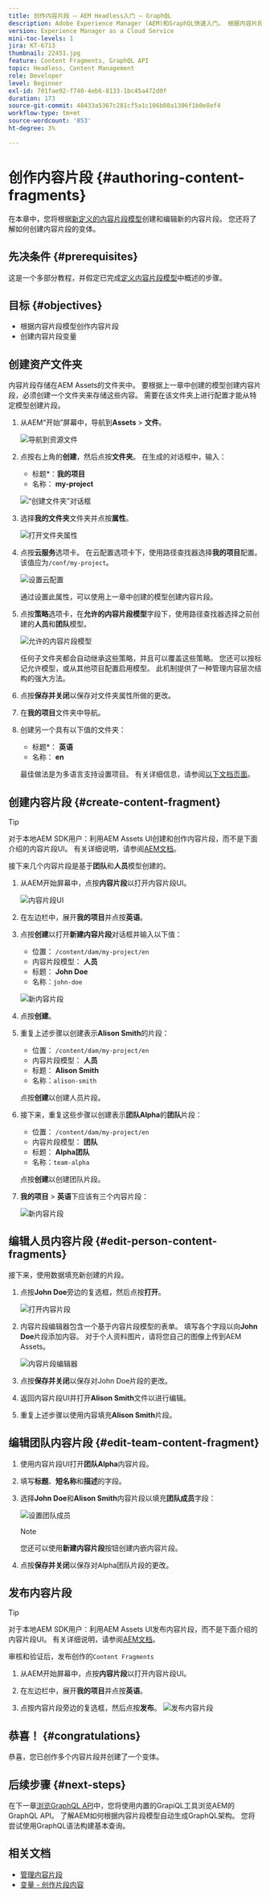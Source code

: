```yaml
---
title: 创作内容片段 — AEM Headless入门 — GraphQL
description: Adobe Experience Manager (AEM)和GraphQL快速入门。 根据内容片段模型创建和编辑新的内容片段。 了解如何创建内容片段的变体。
version: Experience Manager as a Cloud Service
mini-toc-levels: 1
jira: KT-6713
thumbnail: 22451.jpg
feature: Content Fragments, GraphQL API
topic: Headless, Content Management
role: Developer
level: Beginner
exl-id: 701fae92-f740-4eb6-8133-1bc45a472d0f
duration: 173
source-git-commit: 48433a5367c281cf5a1c106b08a1306f1b0e8ef4
workflow-type: tm+mt
source-wordcount: '853'
ht-degree: 3%

---
```


# 创作内容片段 {#authoring-content-fragments}

在本章中，您将根据[新定义的内容片段模型](./content-fragment-models.md)创建和编辑新的内容片段。 您还将了解如何创建内容片段的变体。

## 先决条件 {#prerequisites}

这是一个多部分教程，并假定已完成[定义内容片段模型](./content-fragment-models.md)中概述的步骤。

## 目标 {#objectives}

* 根据内容片段模型创作内容片段
* 创建内容片段变量

## 创建资产文件夹

内容片段存储在AEM Assets的文件夹中。 要根据上一章中创建的模型创建内容片段，必须创建一个文件夹来存储这些内容。 需要在该文件夹上进行配置才能从特定模型创建片段。

1. 从AEM“开始”屏幕中，导航到&#x200B;**Assets** > **文件**。

   ![导航到资源文件](assets/author-content-fragments/navigate-assets-files.png)

1. 点按右上角的&#x200B;**创建**，然后点按&#x200B;**文件夹**。 在生成的对话框中，输入：

   * 标题*：**我的项目**
   * 名称： **my-project**

   ![“创建文件夹”对话框](assets/author-content-fragments/create-folder-dialog.png)

1. 选择&#x200B;**我的文件夹**&#x200B;文件夹并点按&#x200B;**属性**。

   ![打开文件夹属性](assets/author-content-fragments/open-folder-properties.png)

1. 点按&#x200B;**云服务**&#x200B;选项卡。 在云配置选项卡下，使用路径查找器选择&#x200B;**我的项目**&#x200B;配置。 该值应为`/conf/my-project`。

   ![设置云配置](assets/author-content-fragments/set-cloud-config-my-project.png)

   通过设置此属性，可以使用上一章中创建的模型创建内容片段。

1. 点按&#x200B;**策略**&#x200B;选项卡，在&#x200B;**允许的内容片段模型**&#x200B;字段下，使用路径查找器选择之前创建的&#x200B;**人员**&#x200B;和&#x200B;**团队**&#x200B;模型。

   ![允许的内容片段模型](assets/author-content-fragments/allowed-content-fragment-models.png)

   任何子文件夹都会自动继承这些策略，并且可以覆盖这些策略。 您还可以按标记允许模型，或从其他项目配置启用模型。 此机制提供了一种管理内容层次结构的强大方法。

1. 点按&#x200B;**保存并关闭**&#x200B;以保存对文件夹属性所做的更改。

1. 在&#x200B;**我的项目**&#x200B;文件夹中导航。

1. 创建另一个具有以下值的文件夹：

   * 标题*： **英语**
   * 名称： **en**

   最佳做法是为多语言支持设置项目。 有关详细信息，请参阅[以下文档页面](https://experienceleague.adobe.com/docs/experience-manager-cloud-service/content/assets/admin/translate-assets.html)。


## 创建内容片段 {#create-content-fragment}

>[!TIP]
>
>对于本地AEM SDK用户：利用AEM Assets UI创建和创作内容片段，而不是下面介绍的内容片段UI。 有关详细说明，请参阅[AEM文档](https://experienceleague.adobe.com/docs/experience-manager-cloud-service/content/assets/content-fragments/content-fragments-managing.html)。

接下来几个内容片段是基于&#x200B;**团队**&#x200B;和&#x200B;**人员**&#x200B;模型创建的。

1. 从AEM开始屏幕中，点按&#x200B;**内容片段**&#x200B;以打开内容片段UI。

   ![内容片段UI](assets/author-content-fragments/cf-fragment-ui.png)

1. 在左边栏中，展开&#x200B;**我的项目**&#x200B;并点按&#x200B;**英语**。
1. 点按&#x200B;**创建**&#x200B;以打开&#x200B;**新建内容片段**&#x200B;对话框并输入以下值：

   * 位置： `/content/dam/my-project/en`
   * 内容片段模型： **人员**
   * 标题： **John Doe**
   * 名称：`john-doe`

   ![新内容片段](assets/author-content-fragments/new-content-fragment-john-doe.png)
1. 点按&#x200B;**创建**。
1. 重复上述步骤以创建表示&#x200B;**Alison Smith**&#x200B;的片段：

   * 位置： `/content/dam/my-project/en`
   * 内容片段模型： **人员**
   * 标题： **Alison Smith**
   * 名称：`alison-smith`

   点按&#x200B;**创建**&#x200B;以创建人员片段。

1. 接下来，重复这些步骤以创建表示&#x200B;**团队Alpha**&#x200B;的&#x200B;**团队**&#x200B;片段：

   * 位置： `/content/dam/my-project/en`
   * 内容片段模型： **团队**
   * 标题： **Alpha团队**
   * 名称：`team-alpha`

   点按&#x200B;**创建**&#x200B;以创建团队片段。

1. **我的项目** > **英语**&#x200B;下应该有三个内容片段：

   ![新内容片段](assets/author-content-fragments/new-content-fragments.png)

## 编辑人员内容片段 {#edit-person-content-fragments}

接下来，使用数据填充新创建的片段。

1. 点按&#x200B;**John Doe**&#x200B;旁边的复选框，然后点按&#x200B;**打开**。

   ![打开内容片段](assets/author-content-fragments/open-fragment-for-editing.png)

1. 内容片段编辑器包含一个基于内容片段模型的表单。 填写各个字段以向&#x200B;**John Doe**&#x200B;片段添加内容。 对于个人资料图片，请将您自己的图像上传到AEM Assets。

   ![内容片段编辑器](assets/author-content-fragments/content-fragment-editor-jd.png)

1. 点按&#x200B;**保存并关闭**&#x200B;以保存对John Doe片段的更改。
1. 返回内容片段UI并打开&#x200B;**Alison Smith**&#x200B;文件以进行编辑。
1. 重复上述步骤以使用内容填充&#x200B;**Alison Smith**&#x200B;片段。

## 编辑团队内容片段 {#edit-team-content-fragment}

1. 使用内容片段UI打开&#x200B;**团队Alpha**&#x200B;内容片段。
1. 填写&#x200B;**标题**、**短名称**&#x200B;和&#x200B;**描述**&#x200B;的字段。
1. 选择&#x200B;**John Doe**&#x200B;和&#x200B;**Alison Smith**&#x200B;内容片段以填充&#x200B;**团队成员**&#x200B;字段：

   ![设置团队成员](assets/author-content-fragments/select-team-members.png)

   >[!NOTE]
   >
   >您还可以使用&#x200B;**新建内容片段**&#x200B;按钮创建内嵌内容片段。

1. 点按&#x200B;**保存并关闭**&#x200B;以保存对Alpha团队片段的更改。

## 发布内容片段

>[!TIP]
>
>对于本地AEM SDK用户：利用AEM Assets UI发布内容片段，而不是下面介绍的内容片段UI。 有关详细说明，请参阅[AEM文档](https://experienceleague.adobe.com/docs/experience-manager-cloud-service/content/assets/content-fragments/content-fragments-managing.html#publishing-and-referencing-a-fragment)。

审核和验证后，发布创作的`Content Fragments`

1. 从AEM开始屏幕中，点按&#x200B;**内容片段**&#x200B;以打开内容片段UI。

1. 在左边栏中，展开&#x200B;**我的项目**&#x200B;并点按&#x200B;**英语**。

1. 点按内容片段旁边的复选框，然后点按&#x200B;**发布**。
   ![发布内容片段](assets/author-content-fragments/publish-content-fragment.png)

## 恭喜！ {#congratulations}

恭喜，您已创作多个内容片段并创建了一个变体。

## 后续步骤 {#next-steps}

在下一章[浏览GraphQL API](explore-graphql-api.md)中，您将使用内置的GrapiQL工具浏览AEM的GraphQL API。 了解AEM如何根据内容片段模型自动生成GraphQL架构。 您将尝试使用GraphQL语法构建基本查询。

## 相关文档

* [管理内容片段](https://experienceleague.adobe.com/docs/experience-manager-cloud-service/content/assets/content-fragments/content-fragments-managing.html)
* [变量 - 创作片段内容](https://experienceleague.adobe.com/docs/experience-manager-cloud-service/content/assets/content-fragments/content-fragments-variations.html)
